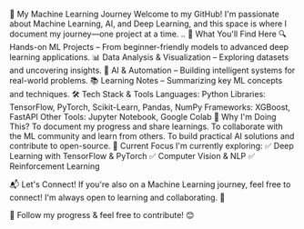 🚀 My Machine Learning Journey
Welcome to my GitHub! I'm passionate about Machine Learning, AI, and Deep Learning, and this space is where I document my journey—one project at a time.
..
📌 What You'll Find Here
🔍 Hands-on ML Projects – From beginner-friendly models to advanced deep learning applications.
📊 Data Analysis & Visualization – Exploring datasets and uncovering insights.
🤖 AI & Automation – Building intelligent systems for real-world problems.
📚 Learning Notes – Summarizing key ML concepts and techniques.
🛠 Tech Stack & Tools
Languages: Python
Libraries: TensorFlow, PyTorch, Scikit-Learn, Pandas, NumPy
Frameworks: XGBoost, FastAPI
Other Tools: Jupyter Notebook, Google Colab
🌱 Why I'm Doing This?
To document my progress and share learnings.
To collaborate with the ML community and learn from others.
To build practical AI solutions and contribute to open-source.
🚧 Current Focus
I'm currently exploring:
✅ Deep Learning with TensorFlow & PyTorch
✅ Computer Vision & NLP
✅ Reinforcement Learning

📬 Let's Connect!
If you're also on a Machine Learning journey, feel free to connect! I'm always open to learning and collaborating. 🚀

📌 Follow my progress & feel free to contribute! 😊
